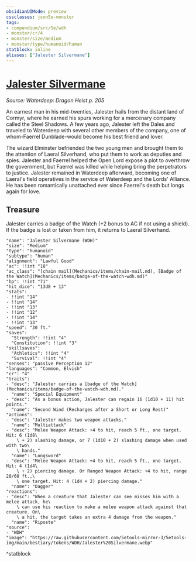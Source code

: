 ```yaml
---
obsidianUIMode: preview
cssclasses: json5e-monster
tags:
- compendium/src/5e/wdh
- monster/cr/4
- monster/size/medium
- monster/type/humanoid/human
statblock: inline
aliases: ["Jalester Silvermane"]
---
```

# [Jalester Silvermane](Mechanics\bestiary\npc/jalester-silvermane-wdh.md)
*Source: Waterdeep: Dragon Heist p. 205*  

An earnest man in his mid-twenties, Jalester hails from the distant land of Cormyr, where he earned his spurs working for a mercenary company called the Steel Shadows. A few years ago, Jalester left the Dales and traveled to Waterdeep with several other members of the company, one of whom-Faerrel Dunblade-would become his best friend and lover.

The wizard Elminster befriended the two young men and brought them to the attention of Laeral Silverhand, who put them to work as deputies and spies. Jalester and Faerrel helped the Open Lord expose a plot to overthrow the government, but Faerrel was killed while helping bring the perpetrators to justice. Jalester remained in Waterdeep afterward, becoming one of Laeral's field operatives in the service of Waterdeep and the Lords' Alliance. He has been romantically unattached ever since Faerrel's death but longs again for love.

## Treasure

Jalester carries a badge of the Watch (+2 bonus to AC if not using a shield). If the badge is lost or taken from him, it returns to Laeral Silverhand.

```statblock
"name": "Jalester Silvermane (WDH)"
"size": "Medium"
"type": "humanoid"
"subtype": "human"
"alignment": "Lawful Good"
"ac": !!int "18"
"ac_class": "[chain mail](Mechanics/items/chain-mail.md), [Badge of the Watch](Mechanics/items/badge-of-the-watch-wdh.md)"
"hp": !!int "71"
"hit_dice": "13d8 + 13"
"stats":
- !!int "14"
- !!int "14"
- !!int "13"
- !!int "12"
- !!int "14"
- !!int "13"
"speed": "30 ft."
"saves":
  "Strength": !!int "4"
  "Constitution": !!int "3"
"skillsaves":
  "Athletics": !!int "4"
  "Survival": !!int "4"
"senses": "passive Perception 12"
"languages": "Common, Elvish"
"cr": "4"
"traits":
- "desc": "Jalester carries a [badge of the Watch](Mechanics/items/badge-of-the-watch-wdh.md)."
  "name": "Special Equipment"
- "desc": "As a bonus action, Jalester can regain 16 (1d10 + 11) hit points."
  "name": "Second Wind (Recharges after a Short or Long Rest)"
"actions":
- "desc": "Jalester makes two weapon attacks."
  "name": "Multiattack"
- "desc": "Melee Weapon Attack: +4 to hit, reach 5 ft., one target. Hit: 6 (1d8\
    \ + 2) slashing damage, or 7 (1d10 + 2) slashing damage when used with two\
    \ hands."
  "name": "Longsword"
- "desc": "Melee Weapon Attack: +4 to hit, reach 5 ft., one target. Hit: 4 (1d4\
    \ + 2) piercing damage. Or Ranged Weapon Attack: +4 to hit, range 20/60 ft.,\
    \ one target. Hit: 4 (1d4 + 2) piercing damage."
  "name": "Dagger"
"reactions":
- "desc": "When a creature that Jalester can see misses him with a melee attack, he\
    \ can use his reaction to make a melee weapon attack against that creature. On\
    \ a hit, the target takes an extra 4 damage from the weapon."
  "name": "Riposte"
"source":
- "WDH"
"image": "https://raw.githubusercontent.com/5etools-mirror-3/5etools-img/main/bestiary/tokens/WDH/Jalester%20Silvermane.webp"
```
^statblock